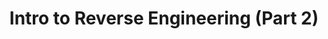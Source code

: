 ---
credit:
- SIGPwny
featured: false
recording: ''
slides: intro_to_rev2.pdf
tags:
- rev
- compilation
- x86
- in-depth
time_close: ''
time_start: 2017-10-12T18:00:00.000000-05:00
title: Intro to Reverse Engineering (Part 2)
week_number: 6
---